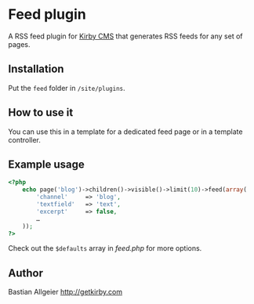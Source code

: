 # Feed plugin

A RSS feed plugin for [Kirby CMS](http://getkirby.com) that generates RSS feeds for any set of pages.

## Installation

Put the `feed` folder in `/site/plugins`.

## How to use it

You can use this in a template for a dedicated feed page or in a template controller.

## Example usage

```php
<?php
	echo page('blog')->children()->visible()->limit(10)->feed(array(
		'channel'     => 'blog',
		'textfield'   => 'text',
		'excerpt'     => false,
		…
	));
?>
```

Check out the `$defaults` array in *feed.php* for more options.

## Author

Bastian Allgeier
<http://getkirby.com>
